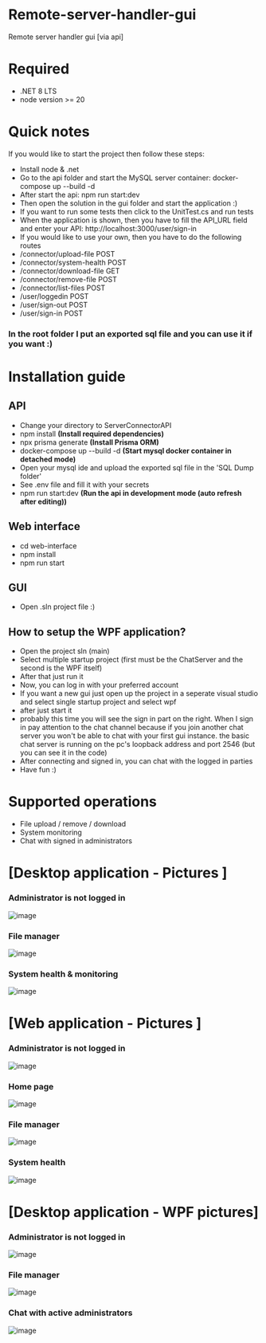 # Remote-server-handler-gui
Remote server handler gui [via api]

# Required
- .NET 8 LTS
- node version >= 20

# Quick notes
If you would like to start the project then follow these steps:
- Install node & .net
- Go to the api folder and start the MySQL server container: docker-compose up --build -d
- After start the api: npm run start:dev
- Then open the solution in the gui folder and start the application :)
- If you want to run some tests then click to the UnitTest.cs and run tests
- When the application is shown, then you have to fill the API_URL field and enter your API: http://localhost:3000/user/sign-in
- If you would like to use your own, then you have to do the following routes
-  /connector/upload-file POST
-  /connector/system-health POST
-  /connector/download-file GET
-  /connector/remove-file POST
-  /connector/list-files POST
-  /user/loggedin POST
-  /user/sign-out POST
-  /user/sign-in POST
  
### In the root folder I put an exported sql file and you can use it if you want :)

# Installation guide
## API
- Change your directory to ServerConnectorAPI
- npm install                                                  **(Install required dependencies)**
- npx prisma generate                                          **(Install Prisma ORM)**
- docker-compose up --build -d                                 **(Start mysql docker container in detached mode)**
- Open your mysql ide and upload the exported sql file in the 'SQL Dump folder'
- See .env file and fill it with your secrets
- npm run start:dev                                            **(Run the api in development mode (auto refresh after editing))**

## Web interface
- cd web-interface
- npm install
- npm run start

## GUI
- Open .sln project file :)

## How to setup the WPF application?
- Open the project sln (main)
- Select multiple startup project (first must be the ChatServer and the second is the WPF itself)
- After that just run it
- Now, you can log in with your preferred account
- If you want a new gui just open up the project in a seperate visual studio and select single startup project and select wpf
- after just start it
- probably this time you will see the sign in part on the right. When I sign in pay attention to the chat channel because if you join another chat server you won't be able to chat with your first gui instance.
  the basic chat server is running on the pc's loopback address and port 2546 (but you can see it in the code)
- After connecting and signed in, you can chat with the logged in parties
- Have fun :)

# Supported operations
- File upload / remove / download
- System monitoring
- Chat with signed in administrators

# [Desktop application - Pictures ]

### Administrator is not logged in
![image](https://github.com/user-attachments/assets/0ea650dc-7c86-4198-a712-622f25828b0f)


### File manager
![image](https://github.com/user-attachments/assets/2d35dbf0-a497-49b0-ae7f-632fbc681b30)



### System health & monitoring
![image](https://github.com/user-attachments/assets/3534db03-cbc6-40ed-8688-6341c57876a8)

# [Web application - Pictures ]

### Administrator is not logged in
![image](https://github.com/user-attachments/assets/a231c5c5-07fe-4743-b2dc-08dff6cd57ef)

### Home page
![image](https://github.com/user-attachments/assets/b1aa4824-a415-4b2f-a5e6-b72d7087a5b9)

### File manager
![image](https://github.com/user-attachments/assets/0a1751ef-4e75-47fe-a343-81e886820d8b)

### System health
![image](https://github.com/user-attachments/assets/e817a142-147f-47fa-a5f8-add7532e8b73)

# [Desktop application - WPF pictures]

### Administrator is not logged in
![image](https://github.com/user-attachments/assets/c9e1e0ff-da07-4a8d-99d7-4a30bf81faa7)

### File manager
![image](https://github.com/user-attachments/assets/1d636dc7-dfe8-4fd1-9b69-e373c424d460)

### Chat with active administrators
![image](https://github.com/user-attachments/assets/f6277839-b209-4af1-8248-c21982e54bef)


